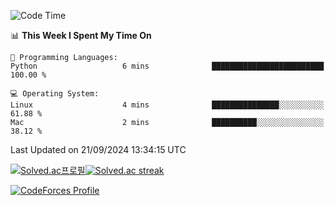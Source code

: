 
<!--START_SECTION:waka-->
![Code Time](http://img.shields.io/badge/Code%20Time-3%2C648%20hrs%2015%20mins-blue)

📊 **This Week I Spent My Time On** 

```text
💬 Programming Languages: 
Python                   6 mins              █████████████████████████   100.00 % 

💻 Operating System: 
Linux                    4 mins              ███████████████░░░░░░░░░░   61.88 % 
Mac                      2 mins              ██████████░░░░░░░░░░░░░░░   38.12 % 
```


 Last Updated on 21/09/2024 13:34:15 UTC
<!--END_SECTION:waka-->


[![Solved.ac프로필](http://mazassumnida.wtf/api/generate_badge?boj=hckim96)](https://solved.ac/hckim96)[![Solved.ac streak](http://mazandi.herokuapp.com/api?handle=hckim96&theme=dark)](https://solved.ac/hckim96)


[![CodeForces Profile](https://cf.leed.at?id=hckim96)](https://codeforces.com/profile/hckim96)

